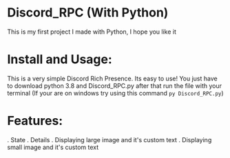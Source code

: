 # Discord_RPC (With Python)
This is my first project I made with Python, I hope you like it
# Install and Usage:
This is a very simple Discord Rich Presence. Its easy to use!
You just have to download python 3.8 and Discord_RPC.py after that run the file with your terminal
(If your are on windows try using this command ``py Discord_RPC.py``)
# Features:
 . State
  . Details
   . Displaying large image and it's custom text
    . Displaying small image and it's custom text
